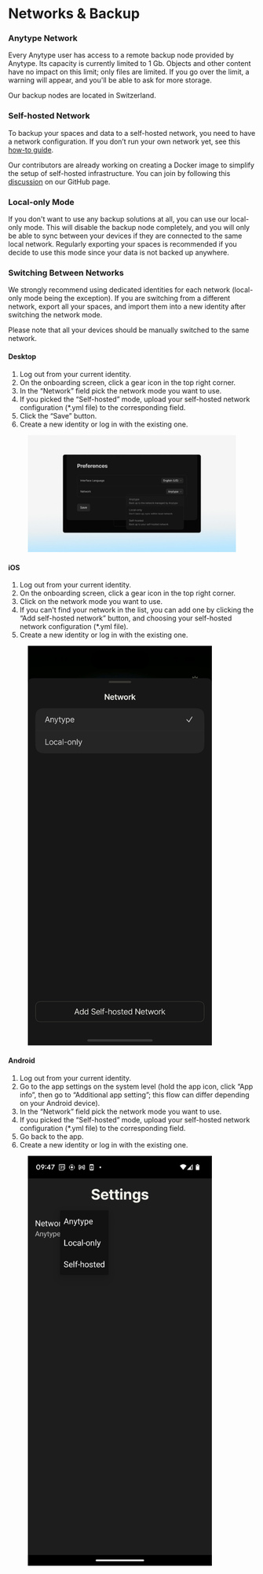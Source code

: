 # Networks & Backup

### Anytype Network

Every Anytype user has access to a remote backup node provided by Anytype. Its capacity is currently limited to 1 Gb. Objects and other content have no impact on this limit; only files are limited. If you go over the limit, a warning will appear, and you'll be able to ask for more storage.

Our backup nodes are located in Switzerland.

### **Self-hosted Network**

To backup your spaces and data to a self-hosted network, you need to have a network configuration. If you don’t run your own network yet, see this [how-to guide](https://tech.anytype.io/how-to/self-hosting).

Our contributors are already working on creating a Docker image to simplify the setup of self-hosted infrastructure. You can join by following this [discussion](https://github.com/orgs/anyproto/discussions/17) on our GitHub page.

### Local-only Mode

If you don't want to use any backup solutions at all, you can use our local-only mode. This will disable the backup node completely, and you will only be able to sync between your devices if they are connected to the same local network. Regularly exporting your spaces is recommended if you decide to use this mode since your data is not backed up anywhere.

### Switching Between Networks

We strongly recommend using dedicated identities for each network (local-only mode being the exception). If you are switching from a different network, export all your spaces, and import them into a new identity after switching the network mode.

Please note that all your devices should be manually switched to the same network.

#### Desktop

1. Log out from your current identity.
2. On the onboarding screen, click a gear icon in the top right corner.
3. In the “Network” field pick the network mode you want to use.
4. If you picked the “Self-hosted” mode, upload your self-hosted network configuration (\*.yml file) to the corresponding field.
5. Click the “Save” button.
6. Create a new identity or log in with the existing one.

<figure><img src="../../.gitbook/assets/image (46).png" alt=""><figcaption></figcaption></figure>

#### iOS

1. Log out from your current identity.
2. On the onboarding screen, click a gear icon in the top right corner.
3. Click on the network mode you want to use.
4. If you can't find your network in the list, you can add one by clicking the “Add self-hosted network” button, and choosing your self-hosted network configuration (\*.yml file).
5. Create a new identity or log in with the existing one.

<figure><img src="../../.gitbook/assets/image (48).png" alt="" width="375"><figcaption></figcaption></figure>

#### Android

1. Log out from your current identity.
2. Go to the app settings on the system level (hold the app icon, click “App info”, then go to “Additional app setting”; this flow can differ depending on your Android device).
3. In the “Network” field pick the network mode you want to use.
4. If you picked the “Self-hosted” mode, upload your self-hosted network configuration (\*.yml file) to the corresponding field.
5. Go back to the app.
6. Create a new identity or log in with the existing one.

<figure><img src="../../.gitbook/assets/image (47).png" alt="" width="375"><figcaption></figcaption></figure>
